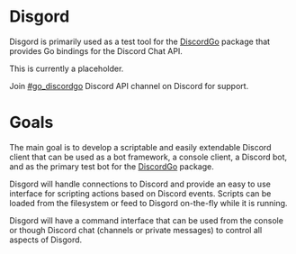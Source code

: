 # Disgord

Disgord is primarily used as a test tool for the [DiscordGo](https://github.com/bwmarrin/discordgo) package that provides Go bindings for the Discord Chat API.

This is currently a placeholder.

Join [#go_discordgo](https://discord.gg/0SBTUU1wZTWT6sqd) Discord API channel on Discord for support.



# Goals

The main goal is to develop a scriptable and easily extendable Discord client 
that can be used as a bot framework, a console client, a Discord bot, and as the
primary test bot for the [DiscordGo](https://github.com/bwmarrin/discordgo) package.

Disgord will handle connections to Discord and provide an easy to use interface
for scripting actions based on Discord events.  Scripts can be loaded from the
filesystem or feed to Disgord on-the-fly while it is running.

Disgord will have a command interface that can be used from the console or
though Discord chat (channels or private messages) to control all aspects of
Disgord.
